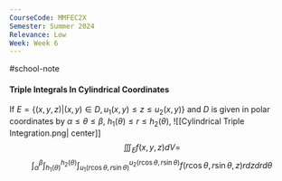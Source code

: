 ```yaml
---
CourseCode: MMFEC2X
Semester: Summer 2024
Relevance: Low
Week: Week 6
---
```

#school-note 
#### Triple Integrals In Cylindrical Coordinates
If $E=\{(x,y,z)|(x,y)∈D,u_{1}(x,y)\leq z\leq u_{2}(x,y)\}$ and $D$ is given in polar coordinates by $\alpha\leq \theta\leq \beta$, $h_{1}(\theta)\leq r\leq h_{2}(\theta)$,
![[Cylindrical Triple Integration.png| center]]
$$\iiint_{E} f(x,y,z)dV=$$
$$\int_{\alpha}^\beta \int_{h_{1}(\theta)}^{h_{2}(\theta)} \int_{u_{1}(r\cos \theta,r\sin \theta)}^{u_{2}(r\cos \theta,r\sin \theta)} f(r\cos \theta,r\sin \theta,z)r dz dr d\theta$$
